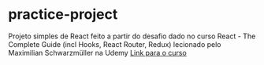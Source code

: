 # practice-project

Projeto simples de React feito a partir do desafio dado no curso React - The Complete Guide (incl Hooks, React Router, Redux) lecionado pelo Maximilian Schwarzmüller na Udemy
[Link para o curso](https://www.udemy.com/course/react-the-complete-guide-incl-redux/)
